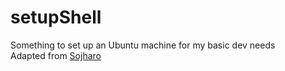 # setupShell  
Something to set up an Ubuntu machine for my basic dev needs  
Adapted from [Sojharo](https://github.com/sojharo/mangi-script)
